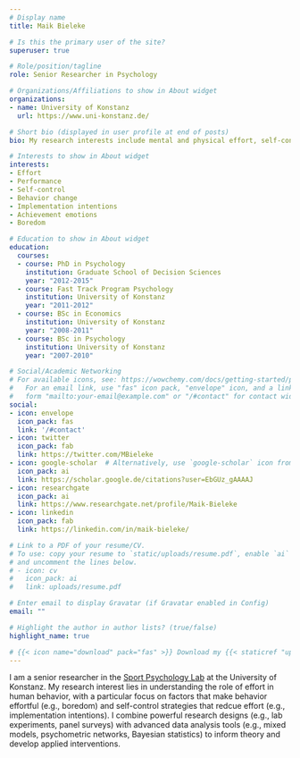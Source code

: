 ```yaml
---
# Display name
title: Maik Bieleke

# Is this the primary user of the site?
superuser: true

# Role/position/tagline
role: Senior Researcher in Psychology

# Organizations/Affiliations to show in About widget
organizations:
- name: University of Konstanz
  url: https://www.uni-konstanz.de/

# Short bio (displayed in user profile at end of posts)
bio: My research interests include mental and physical effort, self-control and behavior change, and emotions related to achievement.

# Interests to show in About widget
interests:
- Effort
- Performance
- Self-control
- Behavior change
- Implementation intentions
- Achievement emotions
- Boredom

# Education to show in About widget
education:
  courses:
  - course: PhD in Psychology
    institution: Graduate School of Decision Sciences
    year: "2012-2015"
  - course: Fast Track Program Psychology
    institution: University of Konstanz
    year: "2011-2012"
  - course: BSc in Economics
    institution: University of Konstanz
    year: "2008-2011"
  - course: BSc in Psychology
    institution: University of Konstanz
    year: "2007-2010"

# Social/Academic Networking
# For available icons, see: https://wowchemy.com/docs/getting-started/page-builder/#icons
#   For an email link, use "fas" icon pack, "envelope" icon, and a link in the
#   form "mailto:your-email@example.com" or "/#contact" for contact widget.
social:
- icon: envelope
  icon_pack: fas
  link: '/#contact'
- icon: twitter
  icon_pack: fab
  link: https://twitter.com/MBieleke
- icon: google-scholar  # Alternatively, use `google-scholar` icon from `ai` icon pack
  icon_pack: ai
  link: https://scholar.google.de/citations?user=EbGUz_gAAAAJ
- icon: researchgate
  icon_pack: ai
  link: https://www.researchgate.net/profile/Maik-Bieleke
- icon: linkedin
  icon_pack: fab
  link: https://linkedin.com/in/maik-bieleke/

# Link to a PDF of your resume/CV.
# To use: copy your resume to `static/uploads/resume.pdf`, enable `ai` icons in `params.toml`, 
# and uncomment the lines below.
# - icon: cv
#   icon_pack: ai
#   link: uploads/resume.pdf

# Enter email to display Gravatar (if Gravatar enabled in Config)
email: ""

# Highlight the author in author lists? (true/false)
highlight_name: true

# {{< icon name="download" pack="fas" >}} Download my {{< staticref "uploads/# demo_resume.pdf" "newtab" >}}resumé{{< /staticref >}}.
---
```


I am a senior researcher in the [Sport Psychology Lab](https://www.sportwissenschaft.uni-konstanz.de/schueler/) at the University of Konstanz. My research interest lies in understanding the role of effort in human behavior, with a particular focus on factors that make behavior effortful (e.g., boredom) and self-control strategies that redcue effort (e.g., implementation intentions). I combine powerful research designs (e.g., lab experiments, panel surveys) with advanced data analysis tools (e.g., mixed models, psychometric networks, Bayesian statistics) to inform theory and develop applied interventions. 



